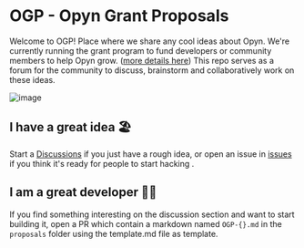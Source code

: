 # OGP - Opyn Grant Proposals

Welcome to OGP! Place where we share any cool ideas about Opyn.
We're currently running the grant program to fund developers or community members to help Opyn grow. ([more details here](https://medium.com/opyn/opyn-ecosystem-grants-f4ad0d3b2ae4)) This repo serves as a forum for the community to discuss, brainstorm and collaboratively work on these ideas.

![image](https://user-images.githubusercontent.com/20136488/113127266-253eb080-924b-11eb-8394-ef0d50821db9.png)

## I have a great idea 🏖

Start a [Discussions](https://github.com/opynfinance/OGP/discussions/new) if you just have a rough idea, or open an issue in [issues](https://github.com/opynfinance/OGP/issues) if you think it's ready for people to start hacking .

## I am a great developer 🧑‍💻

If you find something interesting on the discussion section and want to start building it, open a PR which contain a markdown named `OGP-{}.md` in the `proposals` folder using the template.md file as template.

